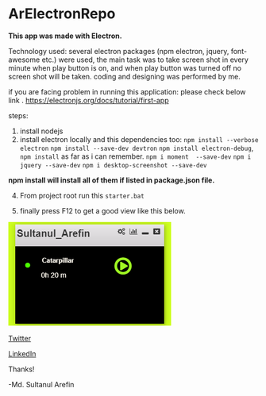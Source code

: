 # ArElectronRepo


**This app was made with Electron.** 

Technology used: several electron packages (npm electron, jquery, font-awesome etc.) were used, the main task was to take screen shot in every minute
 when play button is on, and when play button was turned off no screen shot will be taken. coding and designing was performed by me.
 
 
if you are facing problem in running this application: please check below link
.
https://electronjs.org/docs/tutorial/first-app

steps: 
1) install nodejs
2) install electron locally and this dependencies too:
	`npm install --verbose electron`
	`npm install --save-dev devtron`
	`npm install electron-debug`,
	`npm install` as far as i can remember.
	`npm i moment  --save-dev`
	`npm i jquery --save-dev`
	`npm i desktop-screenshot --save-dev`

**npm install will install all of them if listed in package.json file.** 


4) From project root run this `starter.bat`

5) finally press F12 to get a good view like this below.

![Screen of this electron app](sultanul_arefin_electron.png)


[Twitter](https://twitter.com/mdsultanul)

[LinkedIn](https://linkedin.com/in/mdarefin28/)

Thanks!

-Md. Sultanul Arefin
